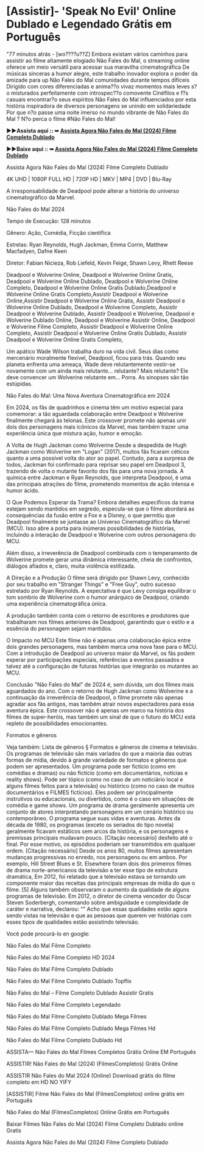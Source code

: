 # [Assistir]- 'Speak No Evil' Online Dublado e Legendado Grátis em Português
"77 minutos atrás - [wo????u??Z] Embora existam vários caminhos para assistir ao filme altamente elogiado Não Fales do Mal, o streaming online oferece um meio versátil para acessar sua maravilha cinematográfica De músicas sinceras a humor alegre, este trabalho inovador explora o poder da amizade para up Não Fales do Mal comunidades durante tempos difíceis Dirigido com cores diferenciadas e anima??o vivaz momentos mais leves s?o misturados perfeitamente com introspec??o comovente Cinéfilos e f?s casuais encontrar?o seus espíritos Não Fales do Mal influenciados por esta história inspiradora de diversos personagens se unindo em solidariedade Por que n?o passe uma noite imerso no mundo vibrante de Não Fales do Mal ? N?o perca o filme #Não Fales do Mal!

**▶️▶️Assista aqui :: ➥ [Assista Agora Não Fales do Mal (2024) Filme Completo Dublado](https://cutt.ly/peRWV1U7)**

**▶️▶️Baixe aqui :: ➥ [Assista Agora Não Fales do Mal (2024) Filme Completo Dublado](https://cutt.ly/peRWV1U7)**

Assista Agora Não Fales do Mal (2024) Filme Completo Dublado

4K UHD | 1080P FULL HD | 720P HD | MKV | MP4 | DVD | Blu-Ray

A irresponsabilidade de Deadpool pode alterar a história do universo cinematográfico da Marvel.

Não Fales do Mal 2024

Tempo de Execução: 128 minutos

Gênero: Ação, Comédia, Ficção científica

Estrelas: Ryan Reynolds, Hugh Jackman, Emma Corrin, Matthew Macfadyen, Dafne Keen

Diretor: Fabian Nicieza, Rob Liefeld, Kevin Feige, Shawn Levy, Rhett Reese

Deadpool e Wolverine Online, Deadpool e Wolverine Online Gratis, Deadpool e Wolverine Online Dublado, Deadpool e Wolverine Online Completo, Deadpool e Wolverine Online Gratis Dublado,Deadpool e Wolverine Online Gratis Completo,Assistir Deadpool e Wolverine Online,Assistir Deadpool e Wolverine Online Gratis, Assistir Deadpool e Wolverine Online Dublado, Deadpool e Wolverine Completo, Assistir Deadpool e Wolverine Dublado, Assistir Deadpool e Wolverine, Deadpool e Wolverine Dublado Online, Deadpool e Wolverine Assistir Online, Deadpool e Wolverine Filme Completo, Assistir Deadpool e Wolverine Online Completo, Assistir Deadpool e Wolverine Online Gratis Dublado, Assistir Deadpool e Wolverine Online Gratis Completo,

Um apático Wade Wilson trabalha duro na vida civil. Seus dias como mercenário moralmente flexível, Deadpool, ficou para trás. Quando seu planeta enfrenta uma ameaça, Wade deve relutantemente vestir-se novamente com um ainda mais relutante... relutante? Mais relutante? Ele deve convencer um Wolverine relutante em... Porra. As sinopses são tão estúpidas.

Não Fales do Mal: Uma Nova Aventura Cinematográfica em 2024

Em 2024, os fãs de quadrinhos e cinema têm um motivo especial para comemorar: a tão aguardada colaboração entre Deadpool e Wolverine finalmente chegará às telonas. Este crossover promete não apenas unir dois dos personagens mais icônicos da Marvel, mas também trazer uma experiência única que mistura ação, humor e emoção.

A Volta de Hugh Jackman como Wolverine
Desde a despedida de Hugh Jackman como Wolverine em "Logan" (2017), muitos fãs ficaram céticos quanto a uma possível volta do ator ao papel. Contudo, para a surpresa de todos, Jackman foi confirmado para reprisar seu papel em Deadpool 3, trazendo de volta o mutante favorito dos fãs para uma nova jornada. A química entre Jackman e Ryan Reynolds, que interpreta Deadpool, é uma das principais atrações do filme, prometendo momentos de ação intensa e humor ácido.

O Que Podemos Esperar da Trama?
Embora detalhes específicos da trama estejam sendo mantidos em segredo, especula-se que o filme abordará as consequências da fusão entre a Fox e a Disney, o que permitiu que Deadpool finalmente se juntasse ao Universo Cinematográfico da Marvel (MCU). Isso abre a porta para inúmeras possibilidades de histórias, incluindo a interação de Deadpool e Wolverine com outros personagens do MCU.

Além disso, a irreverência de Deadpool combinada com o temperamento de Wolverine promete gerar uma dinâmica interessante, cheia de confrontos, diálogos afiados e, claro, muita violência estilizada.

A Direção e a Produção
O filme será dirigido por Shawn Levy, conhecido por seu trabalho em "Stranger Things" e "Free Guy", outro sucesso estrelado por Ryan Reynolds. A expectativa é que Levy consiga equilibrar o tom sombrio de Wolverine com o humor anárquico de Deadpool, criando uma experiência cinematográfica única.

A produção também conta com o retorno de escritores e produtores que trabalharam nos filmes anteriores de Deadpool, garantindo que o estilo e a essência do personagem sejam mantidos.

O Impacto no MCU
Este filme não é apenas uma colaboração épica entre dois grandes personagens, mas também marca uma nova fase para o MCU. Com a introdução de Deadpool ao universo maior da Marvel, os fãs podem esperar por participações especiais, referências a eventos passados e talvez até a configuração de futuras histórias que integrarão os mutantes ao MCU.

Conclusão
"Não Fales do Mal" de 2024 é, sem dúvida, um dos filmes mais aguardados do ano. Com o retorno de Hugh Jackman como Wolverine e a continuação da irreverência de Deadpool, o filme promete não apenas agradar aos fãs antigos, mas também atrair novos espectadores para essa aventura épica. Este crossover não é apenas um marco na história dos filmes de super-heróis, mas também um sinal de que o futuro do MCU está repleto de possibilidades emocionantes.

Formatos e gêneros

Veja também: Lista de gêneros § Formatos e gêneros de cinema e televisão. Os programas de televisão são mais variados do que a maioria das outras formas de mídia, devido à grande variedade de formatos e gêneros que podem ser apresentados. Um programa pode ser fictício (como em comédias e dramas) ou não fictício (como em documentários, notícias e reality shows). Pode ser tópico (como no caso de um noticiário local e alguns filmes feitos para a televisão) ou histórico (como no caso de muitos documentários e FILMES fictícios). Eles podem ser principalmente instrutivos ou educacionais, ou divertidos, como é o caso em situações de comédia e game shows. Um programa de drama geralmente apresenta um conjunto de atores interpretando personagens em um cenário histórico ou contemporâneo. O programa segue suas vidas e aventuras. Antes da década de 1980, os programas (exceto os seriados do tipo novela) geralmente ficavam estáticos sem arcos da história, e os personagens e premissas principais mudavam pouco. [Citação necessário] desfeito até o final. Por esse motivo, os episódios poderiam ser transmitidos em qualquer ordem. [Citação necessário] Desde os anos 80, muitos filmes apresentam mudanças progressivas no enredo, nos personagens ou em ambos. Por exemplo, Hill Street Blues e St. Elsewhere foram dois dos primeiros filmes de drama norte-americanos da televisão a ter esse tipo de estrutura dramática, Em 2012, foi relatado que a televisão estava se tornando um componente maior das receitas das principais empresas de mídia do que o filme. [5] Alguns também observaram o aumento da qualidade de alguns programas de televisão. Em 2012, o diretor de cinema vencedor do Oscar Steven Soderbergh, comentando sobre ambiguidade e complexidade de caráter e narrativa, declarou: “” Acho que essas qualidades estão agora sendo vistas na televisão e que as pessoas que querem ver histórias com esses tipos de qualidades estão assistindo televisão.

Você pode procurá-lo en google:

Não Fales do Mal Filme Completo

Não Fales do Mal Filme Completo HD 2024

Não Fales do Mal Filme Completo Dublado

Não Fales do Mal Filme Completo Dublado Topflix

Não Fales do Mal – Filme Completo Dublado Assistir Gratis

Não Fales do Mal Filme Completo Legendado

Não Fales do Mal Filme Completo Dublado Mega Filmes

Não Fales do Mal Filme Completo Dublado Mega Filmes Hd

Não Fales do Mal Filme Completo Dublado Hd

ASSISTA— Não Fales do Mal Filmes Completos Grátis Online EM Português

ASSISTIR! Não Fales do Mal (2024) (FilmesCompletos) Grátis Online

ASSISTIR Não Fales do Mal 2024 (Online) Download grátis do filme completo em HD NO YIFY

[ASSISTIR] Filme Não Fales do Mal (FilmesCompletos) online grátis em Português

Não Fales do Mal (FilmesCompletos) Online Grátis em Português

Baixar Filmes Não Fales do Mal (2024) Filme Completo Dublado online Gratis

Assista Agora Não Fales do Mal (2024) Filme Completo Dublado
